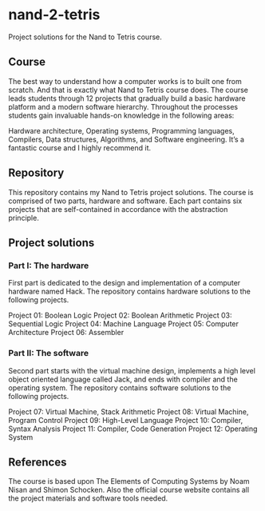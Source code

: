 # nand-2-tetris
Project solutions for the Nand to Tetris course.

## Course
The best way to understand how a computer works is to built one from scratch. And that is exactly what Nand to Tetris course does. The course leads students through 12 projects that gradually build a basic hardware platform and a modern software hierarchy. Throughout the processes students gain invaluable hands-on knowledge in the following areas:

Hardware architecture,
Operating systems,
Programming languages,
Compilers,
Data structures,
Algorithms, and
Software engineering.
It’s a fantastic course and I highly recommend it.

## Repository
This repository contains my Nand to Tetris project solutions. The course is comprised of two parts, hardware and software. Each part contains six projects that are self-contained in accordance with the abstraction principle.

## Project solutions
### Part I: The hardware ###
First part is dedicated to the design and implementation of a computer hardware named Hack. The repository contains hardware solutions to the following projects.

Project 01: Boolean Logic
Project 02: Boolean Arithmetic
Project 03: Sequential Logic
Project 04: Machine Language
Project 05: Computer Architecture
Project 06: Assembler
### Part II: The software 
Second part starts with the virtual machine design, implements a high level object oriented language called Jack, and ends with compiler and the operating system. The repository contains software solutions to the following projects.

Project 07: Virtual Machine, Stack Arithmetic
Project 08: Virtual Machine, Program Control
Project 09: High-Level Language
Project 10: Compiler, Syntax Analysis
Project 11: Compiler, Code Generation
Project 12: Operating System
## References
The course is based upon The Elements of Computing Systems by Noam Nisan and Shimon Schocken. Also the official course website contains all the project materials and software tools needed.

